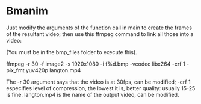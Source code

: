 # Bmanim

Just modify the arguments of the function call in main to create the frames of the resultant video; then use this ffmpeg command to link all those into a video:

(You must be in the bmp_files folder to execute this).

ffmpeg -r 30 -f image2 -s 1920x1080 -i f%d.bmp -vcodec libx264 -crf 1  -pix_fmt yuv420p langton.mp4

The -r 30 argument says that the video is at 30fps, can be modified; -crf 1 especifies level of compression, the lowest it is, better quality: usually 15-25 is fine. langton.mp4 is the name of the output video, can be modified.
